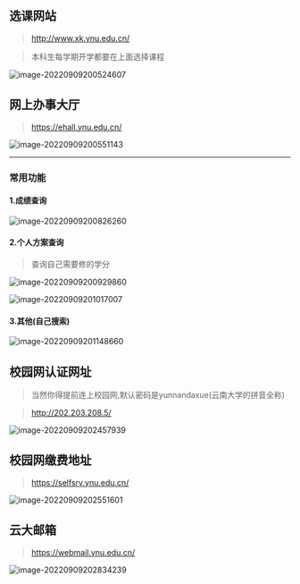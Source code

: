 <meta name="referrer" content="no-referrer" />


## 选课网站

> http://www.xk.ynu.edu.cn/

> 本科生每学期开学都要在上面选择课程

![image-20220909200524607](https://i0.hdslb.com/bfs/album/f9015e6554a9feaa8d3de1c361e4f18e65e75715.png)

## 网上办事大厅

> https://ehall.ynu.edu.cn/	

![image-20220909200551143](https://i0.hdslb.com/bfs/album/9a3bf82efcdeb1a823ce19430ae32fde1c7ae76a.png)

----

### 常用功能

#### 1.成绩查询

![image-20220909200826260](https://i0.hdslb.com/bfs/album/92c0df304f9d9abab5fc180295bc91d94bf705d7.png)

#### 2.个人方案查询

> 查询自己需要修的学分

![image-20220909200929860](https://i0.hdslb.com/bfs/album/bf66a49c980ebc11a05fe849dd0f4f6f85359957.png)	

![image-20220909201017007](https://i0.hdslb.com/bfs/album/0355b73b2ec2fdbf14089c541f6d4e3fd4b64713.png)

#### 3.其他(自己搜索)

![image-20220909201148660](https://i0.hdslb.com/bfs/album/609c3d978942b734ea686552c9e6d04cb215faa2.png)

## 校园网认证网址

> 当然你得提前连上校园网,默认密码是yunnandaxue(云南大学的拼音全称)



>http://202.203.208.5/

![image-20220909202457939](https://i0.hdslb.com/bfs/album/ea8e1592c9383832b94677feed0db9563afac0e1.png)

## 校园网缴费地址

>https://selfsrv.ynu.edu.cn/

![image-20220909202551601](https://i0.hdslb.com/bfs/album/0b86ab88f89ffd6054a5ac4ebfde8394d46a06d2.png)



## 云大邮箱

> https://webmail.ynu.edu.cn/



![image-20220909202834239](https://i0.hdslb.com/bfs/album/b15ddb647c52d433a00a854db89a4a2c5e91b863.png)
